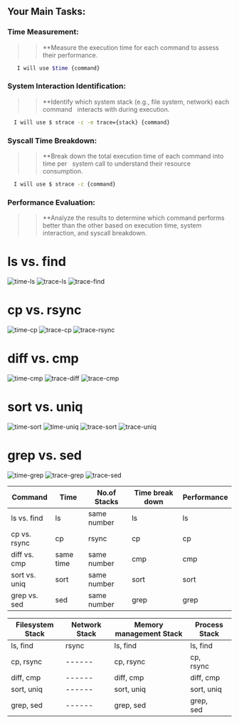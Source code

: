 ## Your Main Tasks:

### Time Measurement:

>>**Measure the execution time for each command to assess their performance.

``` bash
   I will use $time {command}
```
### System Interaction Identification:

>>**Identify which system stack (e.g., file system, network) each command
	  interacts with during execution.
``` bash
  I will use $ strace -c -e trace={stack} {command}
```
### Syscall Time Breakdown:

>>**Break down the total execution time of each command into time per
	  system call to understand their resource consumption.

``` bash
  I will use $ strace -c {command}
```
### Performance Evaluation:

>>**Analyze the results to determine which command performs better than the
    other based on execution time, system interaction, and syscall breakdown.

# ls vs. find
 ![time-ls](Images/time-ls.png)
 ![trace-ls](Images/trace-ls.png)
 ![trace-find](Images/trace-find.png)
 
# cp vs. rsync
 ![time-cp](Images/time-cp.png)
 ![trace-cp](Images/trace-cp.png)
 ![trace-rsync](Images/trace-rsync.png)
 
# diff vs. cmp
 ![time-cmp](Images/time-cmp.png)
 ![trace-diff](Images/trace-diff.png)
 ![trace-cmp](Images/trace-cmp.png)
 
# sort vs. uniq
 ![time-sort](Images/time-sort.png)
 ![time-uniq](Images/time-uniq.png)
 ![trace-sort](Images/trace-sort.png)
 ![trace-uniq](Images/trace-uniq.png)
 
# grep vs. sed

 ![time-grep](Images/time-grep.png)
 ![trace-grep](Images/trace-grep.png)
 ![trace-sed](Images/trace-sed.png)


| Command       | Time       | No.of Stacks | Time break down | Performance |
| ------------- | ---------- | ------------ | --------------- | ----------- |
| ls vs. find   | ls         | same number  | ls              | ls          |
| cp vs. rsync  | cp         | rsync        | cp              | cp          |
| diff vs. cmp  | same time  | same number  | cmp             | cmp         |
| sort vs. uniq | sort       | same number  | sort            | sort        |
| grep vs. sed  | sed        | same number  | grep            | grep        |

| Filesystem Stack | Network Stack | Memory management Stack | Process Stack |
| ---------------- | ------------- | ----------------------- | ------------- |
| ls, find         | rsync         | ls, find                | ls, find      |
| cp, rsync        | ------        | cp, rsync               | cp, rsync     |
| diff, cmp        | ------        | diff, cmp               | diff, cmp     |
| sort, uniq       | ------        | sort, uniq              | sort, uniq    |
| grep, sed        | ------        | grep, sed               | grep, sed     |
